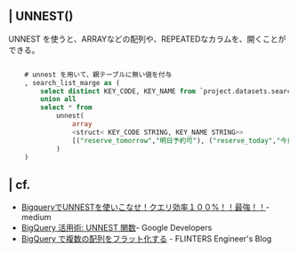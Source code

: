 
## | UNNEST()

UNNEST を使うと、ARRAYなどの配列や、REPEATEDなカラムを、開くことができる。

```sql
```

```sql 
    # unnest を用いて、親テーブルに無い値を付与
    , search_list_marge as (
        select distinct KEY_CODE, KEY_NAME from `project.datasets.search_table_20*` where _TABLE_SUFFIX = (select TODAY from ts)
        union all
        select * from
            unnest(
                array
                <struct< KEY_CODE STRING, KEY_NAME STRING>>
                [("reserve_tomorrow","明日予約可"), ("reserve_today","今日予約可")]
            )
    )
```


## | cf.
+ [BigqueryでUNNESTを使いこなせ！クエリ効率１００%！！最強！！](https://medium.com/eureka-engineering/bigquery-unnest-100percent-3d28560b4f0)-  medium
+ [BigQuery 活用術: UNNEST 関数](https://developers-jp.googleblog.com/2017/04/bigquery-tip-unnest-function.html)- Google Developers
+ [BigQuery で複数の配列をフラット化する](https://labs.septeni.co.jp/entry/2018/11/06/120000) - FLINTERS Engineer's Blog
